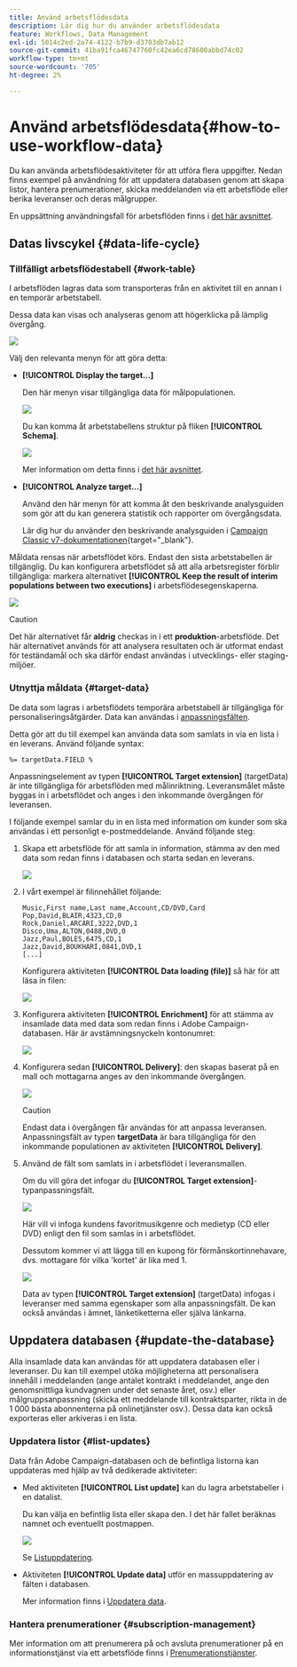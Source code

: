 ```yaml
---
title: Använd arbetsflödesdata
description: Lär dig hur du använder arbetsflödesdata
feature: Workflows, Data Management
exl-id: 5014c2ed-2a74-4122-b7b9-d3703db7ab12
source-git-commit: 41ba91fca46747760fc42ea6cd78600abbd74c02
workflow-type: tm+mt
source-wordcount: '705'
ht-degree: 2%

---
```


# Använd arbetsflödesdata{#how-to-use-workflow-data}

Du kan använda arbetsflödesaktiviteter för att utföra flera uppgifter. Nedan finns exempel på användning för att uppdatera databasen genom att skapa listor, hantera prenumerationer, skicka meddelanden via ett arbetsflöde eller berika leveranser och deras målgrupper.

En uppsättning användningsfall för arbetsflöden finns i [det här avsnittet](workflow-use-cases.md).

## Datas livscykel {#data-life-cycle}

### Tillfälligt arbetsflödestabell {#work-table}

I arbetsflöden lagras data som transporteras från en aktivitet till en annan i en temporär arbetstabell.

Dessa data kan visas och analyseras genom att högerklicka på lämplig övergång.

![](assets/wf-right-click-analyze.png)

Välj den relevanta menyn för att göra detta:

* **[!UICONTROL Display the target...]**

  Den här menyn visar tillgängliga data för målpopulationen.

  ![](assets/wf-right-click-display.png)

  Du kan komma åt arbetstabellens struktur på fliken **[!UICONTROL Schema]**.

  ![](assets/wf-right-click-schema.png)

  Mer information om detta finns i [det här avsnittet](monitor-workflow-execution.md#worktables-and-workflow-schema).

* **[!UICONTROL Analyze target...]**

  Använd den här menyn för att komma åt den beskrivande analysguiden som gör att du kan generera statistik och rapporter om övergångsdata.

  Lär dig hur du använder den beskrivande analysguiden i [Campaign Classic v7-dokumentationen](https://experienceleague.adobe.com/docs/campaign-classic/using/reporting/analyzing-populations/about-descriptive-analysis.html?lang=sv-SE){target="_blank"}.

Måldata rensas när arbetsflödet körs. Endast den sista arbetstabellen är tillgänglig. Du kan konfigurera arbetsflödet så att alla arbetsregister förblir tillgängliga: markera alternativet **[!UICONTROL Keep the result of interim populations between two executions]** i arbetsflödesegenskaperna.

![](assets/wf-purge-data-option.png)

>[!CAUTION]
>
>Det här alternativet får **aldrig** checkas in i ett **produktion**-arbetsflöde. Det här alternativet används för att analysera resultaten och är utformat endast för teständamål och ska därför endast användas i utvecklings- eller staging-miljöer.


### Utnyttja måldata {#target-data}

De data som lagras i arbetsflödets temporära arbetstabell är tillgängliga för personaliseringsåtgärder. Data kan användas i [anpassningsfälten](../../v8/send/personalization-fields.md).

Detta gör att du till exempel kan använda data som samlats in via en lista i en leverans. Använd följande syntax:

```
%= targetData.FIELD %
```

Anpassningselement av typen **[!UICONTROL Target extension]** (targetData) är inte tillgängliga för arbetsflöden med målinriktning. Leveransmålet måste byggas in i arbetsflödet och anges i den inkommande övergången för leveransen.

I följande exempel samlar du in en lista med information om kunder som ska användas i ett personligt e-postmeddelande. Använd följande steg:

1. Skapa ett arbetsflöde för att samla in information, stämma av den med data som redan finns i databasen och starta sedan en leverans.

   ![](assets/wf-targetdata-sample-1.png)

1. I vårt exempel är filinnehållet följande:

   ```
   Music,First name,Last name,Account,CD/DVD,Card
   Pop,David,BLAIR,4323,CD,0
   Rock,Daniel,ARCARI,3222,DVD,1
   Disco,Uma,ALTON,0488,DVD,0
   Jazz,Paul,BOLES,6475,CD,1
   Jazz,David,BOUKHARI,0841,DVD,1
   [...]
   ```

   Konfigurera aktiviteten **[!UICONTROL Data loading (file)]** så här för att läsa in filen:

   ![](assets/wf-targetdata-sample-2.png)

1. Konfigurera aktiviteten **[!UICONTROL Enrichment]** för att stämma av insamlade data med data som redan finns i Adobe Campaign-databasen. Här är avstämningsnyckeln kontonumret:

   ![](assets/wf-targetdata-sample-3.png)

1. Konfigurera sedan **[!UICONTROL Delivery]**: den skapas baserat på en mall och mottagarna anges av den inkommande övergången.

   ![](assets/wf-targetdata-sample-4.png)

   >[!CAUTION]
   >
   >Endast data i övergången får användas för att anpassa leveransen. Anpassningsfält av typen **targetData** är bara tillgängliga för den inkommande populationen av aktiviteten **[!UICONTROL Delivery]**.

1. Använd de fält som samlats in i arbetsflödet i leveransmallen.

   Om du vill göra det infogar du **[!UICONTROL Target extension]**-typanpassningsfält.

   ![](assets/wf-targetdata-sample-5.png)

   Här vill vi infoga kundens favoritmusikgenre och medietyp (CD eller DVD) enligt den fil som samlas in i arbetsflödet.

   Dessutom kommer vi att lägga till en kupong för förmånskortinnehavare, dvs. mottagare för vilka &#39;kortet&#39; är lika med 1.

   ![](assets/wf-targetdata-sample-6.png)

   Data av typen **[!UICONTROL Target extension]** (targetData) infogas i leveranser med samma egenskaper som alla anpassningsfält. De kan också användas i ämnet, länketiketterna eller själva länkarna.


## Uppdatera databasen {#update-the-database}

Alla insamlade data kan användas för att uppdatera databasen eller i leveranser. Du kan till exempel utöka möjligheterna att personalisera innehåll i meddelanden (ange antalet kontrakt i meddelandet, ange den genomsnittliga kundvagnen under det senaste året, osv.) eller målgruppsanpassning (skicka ett meddelande till kontraktsparter, rikta in de 1 000 bästa abonnenterna på onlinetjänster osv.). Dessa data kan också exporteras eller arkiveras i en lista.

### Uppdatera listor  {#list-updates}

Data från Adobe Campaign-databasen och de befintliga listorna kan uppdateras med hjälp av två dedikerade aktiviteter:

* Med aktiviteten **[!UICONTROL List update]** kan du lagra arbetstabeller i en datalist.

  Du kan välja en befintlig lista eller skapa den. I det här fallet beräknas namnet och eventuellt postmappen.

  ![](assets/s_user_create_list.png)

  Se [Listuppdatering](list-update.md).

* Aktiviteten **[!UICONTROL Update data]** utför en massuppdatering av fälten i databasen.

  Mer information finns i [Uppdatera data](update-data.md).

### Hantera prenumerationer {#subscription-management}

Mer information om att prenumerera på och avsluta prenumerationer på en informationstjänst via ett arbetsflöde finns i [Prenumerationstjänster](subscription-services.md).
